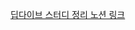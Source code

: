 [딥다이브 스터디 정리 노션 링크](https://literate-close-819.notion.site/Deep-Dive-b6e53ee152e34cc48fe13571bb8380ee?pvs=4)